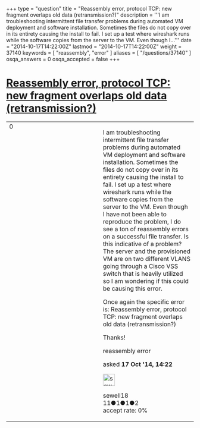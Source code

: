 +++
type = "question"
title = "Reassembly error, protocol TCP: new fragment overlaps old data (retransmission?)"
description = '''I am troubleshooting intermittent file transfer problems during automated VM deployment and software installation. Sometimes the files do not copy over in its entirety causing the install to fail. I set up a test where wireshark runs while the software copies from the server to the VM. Even though I...'''
date = "2014-10-17T14:22:00Z"
lastmod = "2014-10-17T14:22:00Z"
weight = 37140
keywords = [ "reassembly", "error" ]
aliases = [ "/questions/37140" ]
osqa_answers = 0
osqa_accepted = false
+++

<div class="headNormal">

# [Reassembly error, protocol TCP: new fragment overlaps old data (retransmission?)](/questions/37140/reassembly-error-protocol-tcp-new-fragment-overlaps-old-data-retransmission)

</div>

<div id="main-body">

<div id="askform">

<table id="question-table" style="width:100%;"><colgroup><col style="width: 50%" /><col style="width: 50%" /></colgroup><tbody><tr class="odd"><td style="width: 30px; vertical-align: top"><div class="vote-buttons"><div id="post-37140-score" class="post-score" title="current number of votes">0</div><div id="favorite-count" class="favorite-count"></div></div></td><td><div id="item-right"><div class="question-body"><p>I am troubleshooting intermittent file transfer problems during automated VM deployment and software installation. Sometimes the files do not copy over in its entirety causing the install to fail. I set up a test where wireshark runs while the software copies from the server to the VM. Even though I have not been able to reproduce the problem, I do see a ton of reassembly errors on a successful file transfer. Is this indicative of a problem? The server and the provisioned VM are on two different VLANS going through a Cisco VSS switch that is heavily utilized so I am wondering if this could be causing this error.<br />
</p><p>Once again the specific error is: Reassembly error, protocol TCP: new fragment overlaps old data (retransmission?)</p><p>Thanks!</p></div><div id="question-tags" class="tags-container tags">reassembly error</div><div id="question-controls" class="post-controls"></div><div class="post-update-info-container"><div class="post-update-info post-update-info-user"><p>asked <strong>17 Oct '14, 14:22</strong></p><img src="https://secure.gravatar.com/avatar/38c82974a7f8cbed4cf932573911797f?s=32&amp;d=identicon&amp;r=g" class="gravatar" width="32" height="32" alt="sewell18&#39;s gravatar image" /><p>sewell18<br />
<span class="score" title="11 reputation points">11</span><span title="1 badges"><span class="badge1">●</span><span class="badgecount">1</span></span><span title="1 badges"><span class="silver">●</span><span class="badgecount">1</span></span><span title="2 badges"><span class="bronze">●</span><span class="badgecount">2</span></span><br />
<span class="accept_rate" title="Rate of the user&#39;s accepted answers">accept rate:</span> <span title="sewell18 has no accepted answers">0%</span> </br></p></div></div><div id="comments-container-37140" class="comments-container"></div><div id="comment-tools-37140" class="comment-tools"></div><div class="clear"></div><div id="comment-37140-form-container" class="comment-form-container"></div><div class="clear"></div></div></td></tr></tbody></table>

</div>

</div>

